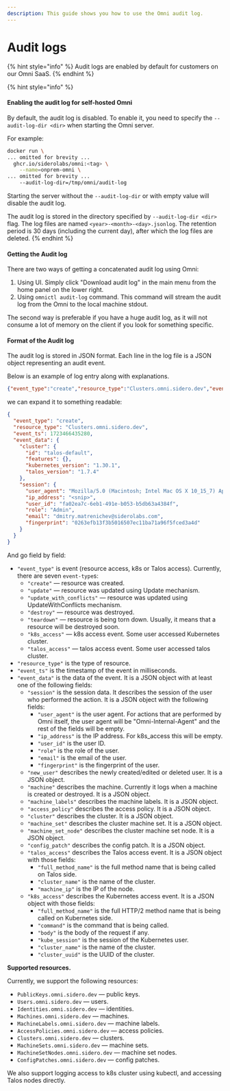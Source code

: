 ```yaml
---
description: This guide shows you how to use the Omni audit log.
---
```


# Audit logs

{% hint style="info" %}
Audit logs are enabled by default for customers on our Omni SaaS.
{% endhint %}

{% hint style="info" %}
#### Enabling the audit log for self-hosted Omni

By default, the audit log is disabled. To enable it, you need to specify the `--audit-log-dir <dir>` when starting the Omni server.

For example:

```bash
docker run \
... omitted for brevity ...
  ghcr.io/siderolabs/omni:<tag> \
    --name=onprem-omni \
... omitted for brevity ...
    --audit-log-dir=/tmp/omni/audit-log
```

Starting the server without the `--audit-log-dir` or with empty value will disable the audit log.

The audit log is stored in the directory specified by `--audit-log-dir <dir>` flag. The log files are named `<year>-<month>-<day>.jsonlog`. The retention period is 30 days (including the current day), after which the log files are deleted.
{% endhint %}

#### Getting the Audit log

There are two ways of getting a concatenated audit log using Omni:

1. Using UI. Simply click "Download audit log" in the main menu from the home panel on the lower right.
2. Using `omnictl audit-log` command. This command will stream the audit log from the Omni to the local machine stdout.

The second way is preferable if you have a huge audit log, as it will not consume a lot of memory on the client if you look for something specific.

#### Format of the Audit log

The audit log is stored in JSON format. Each line in the log file is a JSON object representing an audit event.

Below is an example of log entry along with explanations.

```json
{"event_type":"create","resource_type":"Clusters.omni.sidero.dev","event_ts":1723466435280,"event_data":{"cluster":{"id":"talos-default","features":{},"kubernetes_version":"1.30.1","talos_version":"1.7.4"},"session":{"user_agent":"Mozilla/5.0 (Macintosh; Intel Mac OS X 10_15_7) AppleWebKit/537.36 (KHTML, like Gecko) Chrome/127.0.0.0 Safari/537.36","ip_address":"<snip>","user_id":"fa02ea7c-6eb1-491e-b053-b5db63a4384f","role":"Admin","email":"dmitry.matrenichev@siderolabs.com","fingerprint":"0263efb13f3b5016507ec11ba71a96f5fced3a4d"}}}
```

we can expand it to something readable:

```json
{
  "event_type": "create",
  "resource_type": "Clusters.omni.sidero.dev",
  "event_ts": 1723466435280,
  "event_data": {
    "cluster": {
      "id": "talos-default",
      "features": {},
      "kubernetes_version": "1.30.1",
      "talos_version": "1.7.4"
    },
    "session": {
      "user_agent": "Mozilla/5.0 (Macintosh; Intel Mac OS X 10_15_7) AppleWebKit/537.36 (KHTML, like Gecko) Chrome/127.0.0.0 Safari/537.36",
      "ip_address": "<snip>",
      "user_id": "fa02ea7c-6eb1-491e-b053-b5db63a4384f",
      "role": "Admin",
      "email": "dmitry.matrenichev@siderolabs.com",
      "fingerprint": "0263efb13f3b5016507ec11ba71a96f5fced3a4d"
    }
  }
}
```

And go field by field:

* `"event_type"` is event (resource access, k8s or Talos access). Currently, there are seven `event-type`s:
  * `"create"` — resource was created.
  * `"update"` — resource was updated using Update mechanism.
  * `"update_with_conflicts"` — resource was updated using UpdateWithConflicts mechanism.
  * `"destroy"` — resource was destroyed.
  * `"teardown"` — resource is being torn down. Usually, it means that a resource will be destroyed soon.
  * `"k8s_access"` — k8s access event. Some user accessed Kubernetes cluster.
  * `"talos_access"` — talos access event. Some user accessed talos cluster.
* `"resource_type"` is the type of resource.
* `"event_ts"` is the timestamp of the event in milliseconds.
* `"event_data"` is the data of the event. It is a JSON object with at least one of the following fields:
  * `"session"` is the session data. It describes the session of the user who performed the action. It is a JSON object with the following fields:
    * `"user_agent"` is the user agent. For actions that are performed by Omni itself, the user agent will be "Omni-Internal-Agent" and the rest of the fields will be empty.
    * `"ip_address"` is the IP address. For k8s\_access this will be empty.
    * `"user_id"` is the user ID.
    * `"role"` is the role of the user.
    * `"email"` is the email of the user.
    * `"fingerprint"` is the fingerprint of the user.
  * `"new_user"` describes the newly created/edited or deleted user. It is a JSON object.
  * `"machine"` describes the machine. Currently it logs when a machine is created or destroyed. It is a JSON object.
  * `"machine_labels"` describes the machine labels. It is a JSON object.
  * `"access_policy"` describes the access policy. It is a JSON object.
  * `"cluster"` describes the cluster. It is a JSON object.
  * `"machine_set"` describes the cluster machine set. It is a JSON object.
  * `"machine_set_node"` describes the cluster machine set node. It is a JSON object.
  * `"config_patch"` describes the config patch. It is a JSON object.
  * `"talos_access"` describes the Talos access event. It is a JSON object with those fields:
    * `"full_method_name"` is the full method name that is being called on Talos side.
    * `"cluster_name"` is the name of the cluster.
    * `"machine_ip"` is the IP of the node.
  * `"k8s_access"` describes the Kubernetes access event. It is a JSON object with those fields:
    * `"full_method_name"` is the full HTTP/2 method name that is being called on Kubernetes side.
    * `"command"` is the command that is being called.
    * `"body"` is the body of the request if any.
    * `"kube_session"` is the session of the Kubernetes user.
    * `"cluster_name"` is the name of the cluster.
    * `"cluster_uuid"` is the UUID of the cluster.

**Supported resources.**

Currently, we support the following resources:

* `PublicKeys.omni.sidero.dev` — public keys.
* `Users.omni.sidero.dev` — users.
* `Identities.omni.sidero.dev` — identities.
* `Machines.omni.sidero.dev` — machines.
* `MachineLabels.omni.sidero.dev` — machine labels.
* `AccessPolicies.omni.sidero.dev` — access policies.
* `Clusters.omni.sidero.dev` — clusters.
* `MachineSets.omni.sidero.dev` — machine sets.
* `MachineSetNodes.omni.sidero.dev` — machine set nodes.
* `ConfigPatches.omni.sidero.dev` — config patches.

We also support logging access to k8s cluster using kubectl, and accessing Talos nodes directly.
